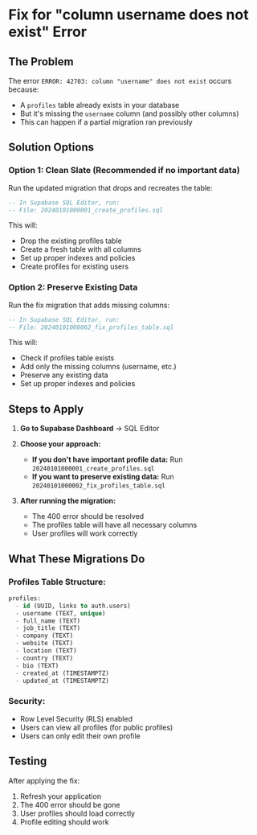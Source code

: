 # Fix for "column username does not exist" Error

## The Problem

The error `ERROR: 42703: column "username" does not exist` occurs because:

- A `profiles` table already exists in your database
- But it's missing the `username` column (and possibly other columns)
- This can happen if a partial migration ran previously

## Solution Options

### Option 1: Clean Slate (Recommended if no important data)

Run the updated migration that drops and recreates the table:

```sql
-- In Supabase SQL Editor, run:
-- File: 20240101000001_create_profiles.sql
```

This will:

- Drop the existing profiles table
- Create a fresh table with all columns
- Set up proper indexes and policies
- Create profiles for existing users

### Option 2: Preserve Existing Data

Run the fix migration that adds missing columns:

```sql
-- In Supabase SQL Editor, run:
-- File: 20240101000002_fix_profiles_table.sql
```

This will:

- Check if profiles table exists
- Add only the missing columns (username, etc.)
- Preserve any existing data
- Set up proper indexes and policies

## Steps to Apply

1. **Go to Supabase Dashboard** → SQL Editor

2. **Choose your approach:**
   - **If you don't have important profile data:** Run `20240101000001_create_profiles.sql`
   - **If you want to preserve existing data:** Run `20240101000002_fix_profiles_table.sql`

3. **After running the migration:**
   - The 400 error should be resolved
   - The profiles table will have all necessary columns
   - User profiles will work correctly

## What These Migrations Do

### Profiles Table Structure:

```sql
profiles:
  - id (UUID, links to auth.users)
  - username (TEXT, unique)
  - full_name (TEXT)
  - job_title (TEXT)
  - company (TEXT)
  - website (TEXT)
  - location (TEXT)
  - country (TEXT)
  - bio (TEXT)
  - created_at (TIMESTAMPTZ)
  - updated_at (TIMESTAMPTZ)
```

### Security:

- Row Level Security (RLS) enabled
- Users can view all profiles (for public profiles)
- Users can only edit their own profile

## Testing

After applying the fix:

1. Refresh your application
2. The 400 error should be gone
3. User profiles should load correctly
4. Profile editing should work
